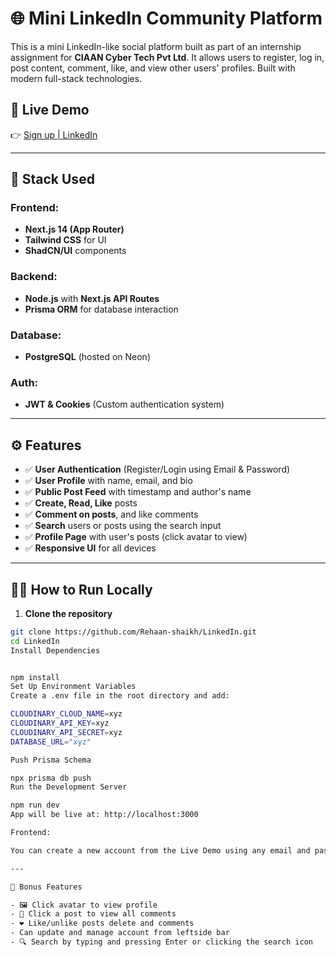 # 🌐 Mini LinkedIn Community Platform

This is a mini LinkedIn-like social platform built as part of an internship assignment for **CIAAN Cyber Tech Pvt Ltd**. It allows users to register, log in, post content, comment, like, and view other users' profiles. Built with modern full-stack technologies.

## 🔗 Live Demo

👉 [Sign up | LinkedIn](https://linked-in-psi-ten.vercel.app/sign-in)  

---

## 🚀 Stack Used

### Frontend:
- **Next.js 14 (App Router)**
- **Tailwind CSS** for UI
- **ShadCN/UI** components

### Backend:
- **Node.js** with **Next.js API Routes**
- **Prisma ORM** for database interaction

### Database:
- **PostgreSQL** (hosted on Neon)

### Auth:
- **JWT & Cookies** (Custom authentication system)

---

## ⚙️ Features

- ✅ **User Authentication** (Register/Login using Email & Password)
- ✅ **User Profile** with name, email, and bio
- ✅ **Public Post Feed** with timestamp and author's name
- ✅ **Create, Read, Like** posts
- ✅ **Comment on posts**, and like comments
- ✅ **Search** users or posts using the search input
- ✅ **Profile Page** with user's posts (click avatar to view)
- ✅ **Responsive UI** for all devices

---

## 🧑‍💻 How to Run Locally

1. **Clone the repository**

```bash
git clone https://github.com/Rehaan-shaikh/LinkedIn.git
cd LinkedIn
Install Dependencies


npm install
Set Up Environment Variables
Create a .env file in the root directory and add:

CLOUDINARY_CLOUD_NAME=xyz
CLOUDINARY_API_KEY=xyz
CLOUDINARY_API_SECRET=xyz
DATABASE_URL="xyz"

Push Prisma Schema

npx prisma db push
Run the Development Server

npm run dev
App will be live at: http://localhost:3000

Frontend:

You can create a new account from the Live Demo using any email and password.

---

🧩 Bonus Features

- 🖼️ Click avatar to view profile  
- 💬 Click a post to view all comments  
- ❤️ Like/unlike posts delete and comments 
- Can update and manage account from leftside bar
- 🔍 Search by typing and pressing Enter or clicking the search icon
